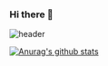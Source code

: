 ### Hi there 👋
![header](https://capsule-render.vercel.app/api?type=rounded&color=gradient&section=footer&width=300&height=100&text=JIEUN&fontSize=50)

[![Anurag's github stats](https://github-readme-stats.vercel.app/api?username=jexnjeux&hide=contribs,prs&count_private=true&show_icons=true&theme=buefy)](https://github.com/anuraghazra/github-readme-stats)


